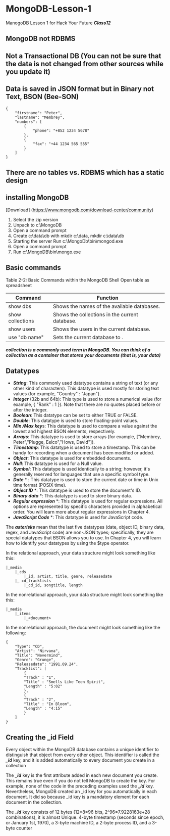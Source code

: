 # MongoDB-Lesson-1
ManogoDB Lesson 1 for Hack Your Future ***Class12***

## MongoDB not RDBMS

## Not a Transactional DB (You can not be sure that the data is not changed from other sources while you update it)

## Data is saved in JSON format but in Binary not Text, BSON (Bee-SON)

```
{
    "firstname": "Peter",
    "lastname": "Membrey",
    "numbers": [
        {
            "phone": "+852 1234 5678"
        },
        {
            "fax": "+44 1234 565 555"
        }
    ]
}
``` 

## There are no tables vs. RDBMS which has a static design 

## installing MongoDB

[Download] (https://www.mongodb.com/download-center/community)

1. Select the zip version
2. Unpack to c:\MongoDB
3. Open a command prompt
4. Create c:\data\db with mkdir c:\data, mkdir c:\data\db
5. Starting the server Run c:\MongoDb\bin\mongod.exe
6. Open a command prompt
7. Run c:\MongoDB\bin\mongo.exe

## Basic commands

Table 2-2: Basic Commands within the MongoDB Shell
Open table as spreadsheet

|Command|Function|
| ------------- |-------------|
|show dbs|Shows the names of the available databases.|
|show collections|Shows the collections in the current database.|
|show users|Shows the users in the current database.|
|use "db name"|Sets the current database to <db name>.|
    
***collection is a commonly used term in MongoDB. You can think of a collection as a container that stores your documents (that is, your data)***

## Datatypes

- ***String***: This commonly used datatype contains a string of text (or any other kind of characters). This datatype is used mostly for storing text values (for example, "Country" : "Japan"}.
- ***Integer*** (32b and 64b): This type is used to store a numerical value (for example, { "Rank" : 1 }). Note that there are no quotes placed before or after the integer.
- ***Boolean***: This datatype can be set to either TRUE or FALSE.
- ***Double***: This datatype is used to store floating-point values.
- ***Min /Max key***s: This datatype is used to compare a value against the lowest and highest BSON elements, respectively.
- ***Arrays***: This datatype is used to store arrays (for example, ["Membrey, Peter","Plugge, Eelco","Hows, David"]).
- ***Timestamp***: This datatype is used to store a timestamp. This can be handy for recording when a document has been modified or added.
- ***Object***: This datatype is used for embedded documents.
- ***Null***: This datatype is used for a Null value.
- ***Symbol***: This datatype is used identically to a string; however, it's generally reserved for languages that use a specific symbol type.
- ***Date*** * : This datatype is used to store the current date or time in Unix time format (POSIX time).
- ***Object ID*** *: This datatype is used to store the document's ID.
- ***Binary data*** *: This datatype is used to store binary data.
- ***Regular expression*** *: This datatype is used for regular expressions. All options are represented by specific characters provided in alphabetical order. You will learn more about regular expressions in Chapter 4.
- ***JavaScript Code*** *: This datatype is used for JavaScript code.

The ***asterisks*** mean that the last five datatypes (date, object ID, binary data, regex, and JavaScript code) are non-JSON types; specifically, they are special datatypes that BSON allows you to use. In Chapter 4, you will learn how to identify your datatypes by using the $type operator.

In the relational approach, your data structure might look something like this:

```
|_media
    |_cds
        |_id, artist, title, genre, releasedate
    |_ cd_tracklists
        |_cd_id, songtitle, length
```
In the nonrelational approach, your data structure might look something like this:

```
|_media
    |_items
        |_<document>
```
In the nonrelational approach, the document might look something like the following:

```
{
    "Type": "CD",
    "Artist": "Nirvana",
    "Title": "Nevermind",
    "Genre": "Grunge",
    "Releasedate": "1991.09.24",
    "Tracklist": [
        {
        "Track" : "1",
        "Title" : "Smells Like Teen Spirit",
        "Length" : "5:02"
        },
        {
        "Track" : "2",
        "Title" : "In Bloom",
        "Length" : "4:15"
        }
    ]
}
```

## Creating the _id Field

Every object within the MongoDB database contains a unique identifier to distinguish that object from every other object. This identifier is called the ***_id*** key, and it is added automatically to every document you create in a collection

The ***_id*** key is the first attribute added in each new document you create. This remains true even if you do not tell MongoDB to create the key. For example, none of the code in the preceding examples used the ***_id*** key. Nevertheless, MongoDB created an _id key for you automatically in each document. It did so because _id key is a mandatory element for each document in the collection.

The ***_id*** key consists of 12 bytes (12*8=96 bits, 2^96=7.9228163e+28 combinations), it is almost Unique. 4-byte timestamp (seconds since epoch, or January 1st, 1970), a 3-byte machine ID, a 2-byte process ID, and a 3-byte counter
